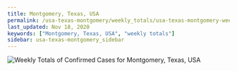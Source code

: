 ```yaml
---
title: Montgomery, Texas, USA
permalink: /usa-texas-montgomery/weekly_totals/usa-texas-montgomery-weekly_totals.html
last_updated: Nov 18, 2020
keywords: ["Montgomery, Texas, USA", "weekly totals"]
sidebar: usa-texas-montgomery_sidebar
---
```


![Weekly Totals of Confirmed Cases for Montgomery, Texas, USA](/covid_tracker/images/graphs/usa-texas-montgomery-weekly_totals_graph.png)

